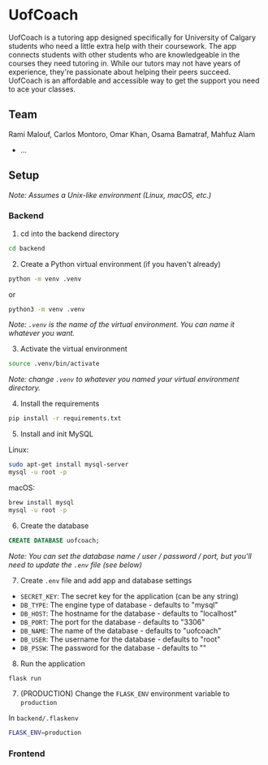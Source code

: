 # UofCoach

UofCoach is a tutoring app designed specifically for University of Calgary students who need a little extra help with their coursework. The app connects students with other students who are knowledgeable in the courses they need tutoring in. While our tutors may not have years of experience, they're passionate about helping their peers succeed. UofCoach is an affordable and accessible way to get the support you need to ace your classes.

## Team
Rami Malouf, Carlos Montoro, Omar Khan, Osama Bamatraf, Mahfuz Alam
* ...

## Setup

*Note: Assumes a Unix-like environment (Linux, macOS, etc.)*

### Backend

1. cd into the backend directory

```bash
cd backend
```

2. Create a Python virtual environment (if you haven't already)

```bash
python -m venv .venv
```
or
```bash
python3 -m venv .venv
```

*Note: `.venv` is the name of the virtual environment. You can name it whatever you want.*

3. Activate the virtual environment

```bash
source .venv/bin/activate
```

*Note: change `.venv` to whatever you named your virtual environment directory.*

4. Install the requirements

```bash
pip install -r requirements.txt
```
5. Install and init MySQL

Linux:
```bash
sudo apt-get install mysql-server
mysql -u root -p
```

macOS:
```bash
brew install mysql
mysql -u root -p
```

6. Create the database

```SQL
CREATE DATABASE uofcoach;
```

*Note: You can set the database name / user / password / port, but you'll need to update the `.env` file (see below)*

7. Create `.env` file and add app and database settings

* `SECRET_KEY`: The secret key for the application (can be any string)
* `DB_TYPE`: The engine type of database - defaults to "mysql"
* `DB_HOST`: The hostname for the database - defaults to "localhost"
* `DB_PORT`: The port for the database - defaults to "3306"
* `DB_NAME`: The name of the database - defaults to "uofcoach"
* `DB_USER`: The username for the database - defaults to "root"
* `DB_PSSW`: The password for the database - defaults to ""

8. Run the application

```bash
flask run
```

7. (PRODUCTION) Change the `FLASK_ENV` environment variable to `production`

In `backend/.flaskenv`

```bash
FLASK_ENV=production
```

### Frontend

